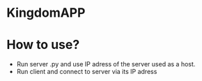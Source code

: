 # KingdomAPP

# How to use?
- Run server .py and use IP adress of the server used as a host.
- Run client and connect to server via its IP adress
